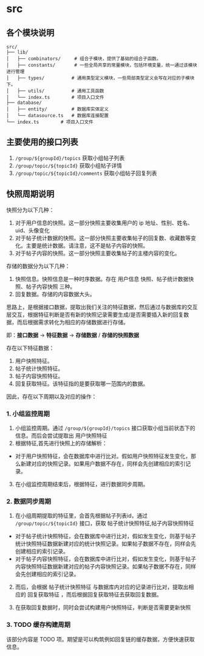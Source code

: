 # src 


## 各个模块说明

``` ASCII
src/
├── lib/
│   ├── combinators/     # 组合子模块，提供了基础的组合子函数。
│   ├── constants/       # 一些全局共享的常量模块，包括环境变量，统一通过该模块进行管理
│   ├── types/          # 通用类型定义模块，一些局部类型定义会写在对应的子模块下。
│   ├── utils/          # 通用工具函数
│   └── index.ts        # 项目入口文件
├── database/
│   ├── entity/         # 数据库实体定义
│   └── datasource.ts   # 数据库连接配置
└── index.ts        # 项目入口文件
```

## 主要使用的接口列表

1. `/group/${groupId}/topics` 获取小组帖子列表
2. `/group/topic/${topicId}` 获取小组帖子详情
3. `/group/topic/${topicId}/comments` 获取小组帖子回复列表

## 快照周期说明

快照分为以下几种：
1. 对于用户信息的快照。这一部分快照主要收集用户的 ip 地址、性别、姓名、uid、头像变化
2. 对于帖子统计数据的快照。这一部分快照主要收集帖子的回复数、收藏数等变化。主要是统计数据。请注意，这不是帖子内容的快照。
3. 对于帖子内容的快照。这一部分快照主要收集帖子的主楼内容的变化。

存储的数据分为以下几种：
1. 快照信息。快照信息是一种时序数据。存在 用户信息 快照、帖子统计数据快照、帖子内容快照 三种。
2. 回复数据。存储的内容数据大头。

思路上，是根据接口数据，提取出我们关注的特征数据，然后通过与数据库的交互层交互，根据特征判断是否有新的快照记录需要生成/是否需要插入新的回复数据，而后根据需求转化为相应的存储数据进行存储。

即：**接口数据** -> **特征数据** -> **存储数据** / **存储的快照数据**

存在以下特征数据：
1. 用户快照特征。
2. 帖子统计快照特征。
3. 帖子内容快照特征。
4. 回复获取特征。该特征指的是要获取哪一范围内的数据。

因此，存在以下周期以及对应的操作：

### 1. 小组监控周期

1. 小组监控周期。通过 `/group/${groupId}/topics` 接口获取小组当前状态下的信息。而后会尝试提取出 用户快照特征
2. 根据特征,首先进行快照上的存储解析：
- 对于用户快照特征，会在数据库中进行比对。假如用户快照特征发生变化，那么新建对应的快照记录。如果用户数据不存在，同样会先创建相应的索引记录。
3. 在小组监控周期结束后，根据特征，进行数据同步周期。

### 2. 数据同步周期
1. 在小组周期提取的特征里，会首先根据帖子列表id，通过 `/group/topic/${topicId}` 接口，获取 帖子统计快照特征,帖子内容快照特征 
- 对于帖子统计快照特征，会在数据库中进行比对，假如发生变化，则基于帖子统计快照特征数据新建对应的统计快照记录。如果帖子数据不存在，同样会先创建相应的索引记录。
- 对于帖子内容快照特征，会在数据库中进行比对，假如发生变化，则基于帖子内容快照特征数据新建对应的帖子内容快照记录。如果帖子数据不存在，同样会先创建相应的索引记录。

2. 而后，会根据 帖子统计快照特征 与数据库内对应的记录进行比对，提取出相应的 回复获取特征 ，而后根据回复获取特征去获取回复数据。

3. 在获取回复数据时，同时会尝试构建用户快照特征，判断是否需要更新快照

### 3. TODO 缓存构建周期

该部分内容是 TODO 项。期望是可以构筑例如回复链的缓存数据，方便快速获取信息。